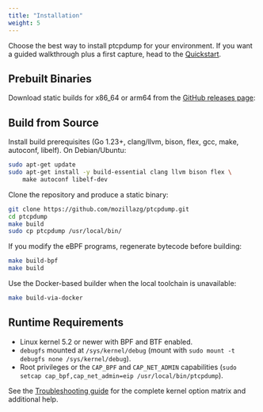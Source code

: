 ```yaml
---
title: "Installation"
weight: 5
---
```


Choose the best way to install ptcpdump for your environment. If you want a guided walkthrough plus a first capture, head to the [Quickstart](quickstart/).

## Prebuilt Binaries

Download static builds for x86_64 or arm64 from the [GitHub releases page](https://github.com/mozillazg/ptcpdump/releases):


## Build from Source

Install build prerequisites (Go 1.23+, clang/llvm, bison, flex, gcc, make, autoconf, libelf). On Debian/Ubuntu:

```bash
sudo apt-get update
sudo apt-get install -y build-essential clang llvm bison flex \
    make autoconf libelf-dev
```

Clone the repository and produce a static binary:

```bash
git clone https://github.com/mozillazg/ptcpdump.git
cd ptcpdump
make build
sudo cp ptcpdump /usr/local/bin/
```

If you modify the eBPF programs, regenerate bytecode before building:

```bash
make build-bpf
make build
```

Use the Docker-based builder when the local toolchain is unavailable:

```bash
make build-via-docker
```

## Runtime Requirements

- Linux kernel 5.2 or newer with BPF and BTF enabled.
- `debugfs` mounted at `/sys/kernel/debug` (mount with `sudo mount -t debugfs none /sys/kernel/debug`).
- Root privileges or the `CAP_BPF` and `CAP_NET_ADMIN` capabilities (`sudo setcap cap_bpf,cap_net_admin=eip /usr/local/bin/ptcpdump`).

See the [Troubleshooting guide](troubleshooting/) for the complete kernel option matrix and additional help.
